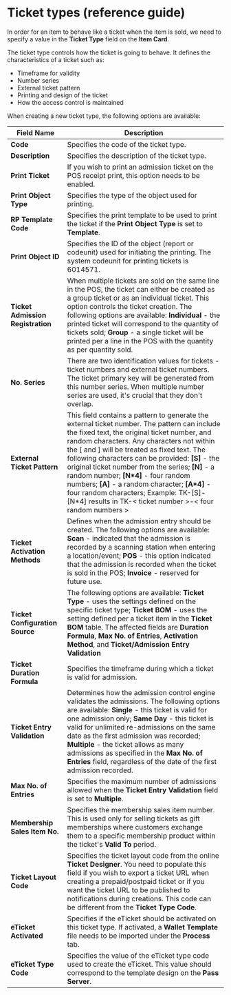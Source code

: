 # Ticket types (reference guide)

In order for an item to behave like a ticket when the item is sold, we need to specify a value in the **Ticket Type** field on the **Item Card**.

The ticket type controls how the ticket is going to behave. It defines the characteristics of a ticket such as:

 - Timeframe for validity
 - Number series
 - External ticket pattern
 - Printing and design of the ticket
 - How the access control is maintained

When creating a new ticket type, the following options are available: 

| Field Name      | Description |
| ----------- | ----------- |
| **Code** | Specifies the code of the ticket type. |
| **Description** | Specifies the description of the ticket type. |
| **Print Ticket** | If you wish to print an admission ticket on the POS receipt print, this option needs to be enabled. |
| **Print Object Type** | Specifies the type of the object used for printing. |
| **RP Template Code** | Specifies the print template to be used to print the ticket if the **Print Object Type** is set to **Template**. | 
| **Print Object ID** | Specifies the ID of the object (report or codeunit) used for initiating the printing. The system codeunit for printing tickets is 6014571. |
| **Ticket Admission Registration** | When multiple tickets are sold on the same line in the POS, the ticket can either be created as a group ticket or as an individual ticket. This option controls the ticket creation. The following options are available: **Individual** - the printed ticket will correspond to the quantity of tickets sold; **Group** - a single ticket will be printed per a line in the POS with the quantity as per quantity sold. | 
| **No. Series** | There are two identification values for tickets - ticket numbers and external ticket numbers. The ticket primary key will be generated from this number series. When multiple number series are used, it's crucial that they don't overlap. | 
| **External Ticket Pattern** | This field contains a pattern to generate the external ticket number. The pattern can include the fixed text, the original ticket number, and random characters. Any characters not within the [ and ] will be treated as fixed text. The following characters can be provided: **[S]** - the original ticket number from the series; **[N]** - a random number; **[N*4]** - four random numbers; **[A]** - a random character; **[A*4]** - four random characters; Example: TK-[S]-[N*4] results in TK-< ticket number >-< four random numbers > |
| **Ticket Activation Methods** | Defines when the admission entry should be created. The following options are available: **Scan** - indicated that the admission is recorded by a scanning station when entering a location/event; **POS** - this option indicated that the admission is recorded when the ticket is sold in the POS; **Invoice** - reserved for future use. |
| **Ticket Configuration Source** | The following options are available: **Ticket Type** - uses the settings defined on the specific ticket type; **Ticket BOM** - uses the setting defined per a ticket item in the **Ticket BOM** table. The affected fields are **Duration Formula**, **Max No. of Entries**, **Activation Method**, and **Ticket/Admission Entry Validation** |
| **Ticket Duration Formula** | Specifies the timeframe during which a ticket is valid for admission. |
| **Ticket Entry Validation** | Determines how the admission control engine validates the admissions. The following options are available: **Single** - this ticket is valid for one admission only; **Same Day** - this ticket is valid for unlimited re-admissions on the same date as the first admission was recorded; **Multiple** - the ticket allows as many admissions as specified in the **Max No. of Entries** field, regardless of the date of the first admission recorded. |
| **Max No. of Entries** | Specifies the maximum number of admissions allowed when the **Ticket Entry Validation** field is set to **Multiple**. |
| **Membership Sales Item No.** | Specifies the membership sales item number. This is used only for selling tickets as gift memberships where customers exchange them to a specific membership product within the ticket's **Valid To** period. |
| **Ticket Layout Code** | Specifies the ticket layout code from the online **Ticket Designer**. You need to populate this field if you wish to export a ticket URL when creating a prepaid/postpaid ticket or if you want the ticket URL to be published to notifications during creations. This code can be different from the **Ticket Type Code**. |
| **eTicket Activated** | Specifies if the eTicket should be activated on this ticket type. If activated, a **Wallet Template** file needs to be imported under the **Process** tab. |
| **eTicket Type Code** | Specifies the value of the eTicket type code used to create the eTicket. This value should correspond to the template design on the **Pass Server**. |